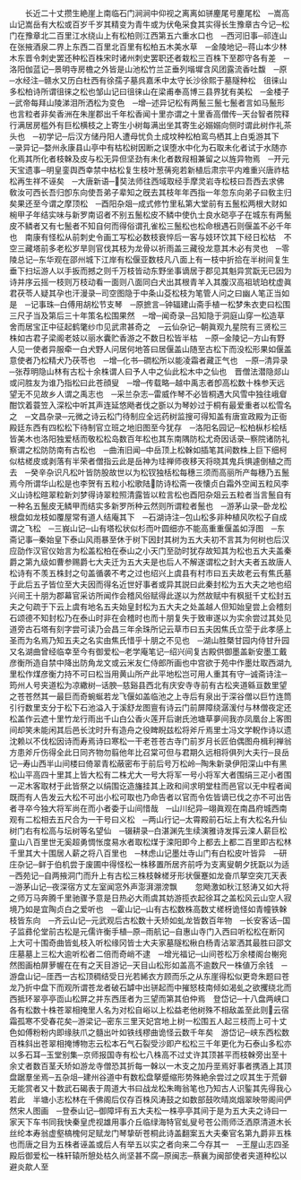 <!-- { "loadSidebar": true } -->
　　长近二十丈攒生絶崖上南临石门涧涧中仰视之离离如骈麈尾号麈尾松　─嵩高山记嵩岳有大松或百岁千岁其精变为青牛或为伏龟采食其实得长生豫章古今记─松门在豫章北二百里江水绕山上有松柏则江西第五六重水口也　─西河旧事─祁连山在张掖酒泉二界上东西二百里北百里有松柏五木美水草　─金陵地记─蒋山本少林木东晋令刺史罢还种松百株宋时诸州刺史罢职还者栽松三百株下至郡守各有差　─洛阳伽蓝记─景明寺房檐之外皆是山池松竹兰芷垂列堦墀含风团露流香吐馥　─原─水经注─赣水又历白杜西有徐孺子墓呉嘉禾中太守长沙徐熙于墓隧种松　徂徕山多松柏诗所谓徂徕之松也邹山记曰徂徕山在梁甫奉高博三县界犹有美松　─金楼子─武帝每拜山陵涕泪所洒松为变色　─增─述异记松有两鬛三鬛七鬛者言如马鬛形也言粒者非矣香洲在朱崖郡出千年松香闻十里亦谓之十里香高僧传─天台智者院释行满居房槛外有巨松横枝之上寄生小树每满出坐其寄生必嫋嫋向侧时谓此树作礼茶头也　─初学记─后汉方储丹阳人遭母忧负土成坟种松柏鸾鸟栖其上白兎游其下　─录异记─婺州永康县山亭中有枯松树因断之误堕水中化为石取未化者试于水随亦化焉其所化者枝榦及皮与松无异但坚劲有未化者数叚相兼留之以旌异物焉　─开元天宝遗事─明皇銮舆西幸禁中枯松复生枝叶葱蒨宛若新植后肃宗平内难重兴唐祚枯松再生祥不诬矣　─大唐新语─奘法师往西域取经手摩灵岩寺松枝曰吾西去求佛敎汝可西长吾归卽东向使吾弟子辈知之旣去其枝年年西指一年忽东向弟子曰敎主归矣果还至今谓之摩顶松　─酉阳杂爼─成式修竹里私第大堂前有五鬛松两根大财如椀甲子年结实味与新罗南诏者不别五鬛松皮不鳞中使仇士良水硙亭子在城东有两鬛皮不鳞者又有七鬛者不知自何而得俗谓孔雀松三鬛松也松命根遇石则偃盖不必千年也　南康有怪松从前刺史令画工写松必数枝衰悴后一客与妓环饮其下经日松枯　不空三藏塔前多老松岁旱则官伐其枝为龙骨以祈雨盖三藏役龙意其木必有灵也　─零陵总记─东华观在邵州城下江岸有松偃亚数枝凡八面上有一枝中折拾在半树间复生垂下扫坛游人以手扳而撼之则千万枝皆动东野坐事谪居于郡见其魁异赏翫无已因为诗并序云摇一枝则万枝动看一面则八面同白犬出其根青羊入其腹汉高祖琥珀枕虚眞君茯苓人疑其孕也汗漫录─司空图隐于中条山芟松枝为笔管人问之曰幽人笔正当如是　─记事珠─白傅用胡松节支琴　─原摭言─钟辐建山斋手植一松梦朱衣吏曰松围三尺子当及第后三十年策名松围果然　─增─闻奇录─吕知隐于洞庭山穿一松造草舍而居宝正中征起鹤氅纱巾见武肃甚奇之　─云仙杂记─朝眞观九星院有三贤松三株如古君子梁阁老妓以丽水囊贮香游之不数日松皆半枯　─原─金陵记─方山有野人见一使者异服牵一白犬野人问居何地答曰居偃盖山随至古松下而没松形果如偃盖意使者乃松精犬乃茯苓也　─增─化书─磵松所以能凌霜者藏正气也　─原─清异录─张荐明隐山林有古松十余株谓人曰予人中之仙此松木中之仙也　晋僧法潜隐郯山或问胜友为谁乃指松曰此苍顔叟　─增─传载略─越中禹志者卽高松数十株参天远望无不见故乡人谓之禹志也　─采兰杂志─雷威作琴不必皆桐遇大风雪中独往峨睂酣饮着蓑笠入深松中听其声连延悠飏者伐之斵以为琴妙过于桐有最爱重者以松雪名之　─文昌杂录─元微之诗云松门待制应全远药树监搜可得知盖有唐宣政殿为正衙殿廷东西有四松松下待制官立班之地旧图至今犹存　─洛阳名园记─松柏枞杉桧栝皆美木也洛阳独爱栝而敬松松岛数百年松也其东南隅防松尤奇因话录─察院诸防礼察谓之松防防南有古松也　─曲洧旧闻─中岳顶上松榦如插笔其间数株上巨下细柯似枯槎皮或剥落有半荣者僧指云此是岳神为珪禅师夜移天将晓其鬼兵惧遽倒植之而去　─癸辛杂识凡松叶皆防股故世以为松钗独栝松每穗三须而高丽所产每穗乃五鬛焉今所谓华山松是也李贺有五粒小松歌陆防诗松斋一夜懐贞白霜外空闻五粒风李义山诗松暄翠粒新刘梦得诗翠粒照清露皆以粒言松也酉阳杂爼云五粒者当言鬛自有一种名五鬛皮无鳞甲而结实多新罗所种云然则所谓粒者鬛也　─游茅山录─卧龙松根盘如龙枝如覆屋常有道人结庵其下　─石湖诗注─包山松多非种植风吹松子自成谓之飞松　─三峩山记─山有塔松状似杉而叶圆细亦不能高重重偃盖如浮图　─东斋记事─秦始皇下泰山风雨暴至休于树下因封其树为五大夫初不言其为何树也后汉应劭作汉官仪始言为松盖松柏在泰山之小天门至劭时犹存故知其为松也五大夫盖秦爵之第九级如曹参赐爵七大夫迁为五大夫是也后人不解遂谓松之封大夫者五故唐人松诗有不羡五株封之句盖循袭不考之过也绍兴上虞县有村市曰五夫故老云有焦氏墓于此后五子皆位至大夫因而得名近世好事者或异其説曰此秦封松为五大夫之地也绍兴间王十朋为郡幕官采访所闻作会稽风俗赋得此遂以为然故赋中有枫挺千丈松封五夫之句疏于下云上虞有地名五夫始皇封松为五大夫之处盖越人但知始皇尝上会稽刻石颂德不知封松乃在泰山时非在会稽时也而十朋复失于致审遂以为实余尝过其处见道旁古石塔有刻字尝可读乃会昌三年余珠所记云草市曰五夫因焦氏立茔于此孝感上圣而为名焉乃知五夫之名实由焦氏惜乎十朋之不见也　─湖山胜槩甘园内侍甘升园又名湖曲曾经临幸至今有御爱松─老学庵笔记─绍兴间复古殿供御墨盖新安墨工戴彦衡所造自禁中降出防角龙文或云米友仁侍郎所画也中宫欲于苑中作墨灶取西湖九里松作煤彦衡力持不可曰松当用黄山所产此平地松岂可用人重其有守─诚斋诗注─筠州人号夹道松为凉繖树─话腴─慈谿县西北有庆安寺寺前有古松夹道緜亘数里望之苍苍然其一最巨而奇蜿蜒若龙飞偃如盖临池之上寺后有泉出于深谷僧以巨竹连筒引行数里支分于松下石池溢入于溪舒龙图亶有诗云门前屏障绕潺湲付与林僧夜定还松盖作云遮十里竹龙行雨出千山白公香火莲开后谢氏池塘草夣间我亦凤凰台上客图间却笑未能闲其后邑长沈时升有造舟之役睥睨兹松将斧斤焉里士冯文学輗作诗以遗沈赖以不伐松因诗而寿焉诗曰寒松一干老苍苍古寺门前岁月长匠伯偶图舟楫利禅翁方患斧斤伤得全此日同齐物勿翦他年比召棠可但与君期久远相将俱列大夫行─艮岳记─寿山西半山间楼曰倚翠青松蔽密布于前后号万松岭─陶朱新录伊阳深山中有黑松山平高四十里其上皆大松有二株尤大一号大将军一号小将军大者围绢三疋小者围一疋木客取材于此皆祭之以绢围讫造旛挂其上政和间求明堂柱而邑官以无中程者闻既而有人告发云大松不可出小松可取也乃命告者以官而令佐皆谪已伐之亦不可出告者寻卒今独大将军尚在而小者委于山间惜哉　─山川纪异─翊眞观在南昌府城西南观有二松相去五尺合为一干号曰义松　─两山行记─太霄殿前石坛上有大松名升仙树门右有松高与坛树等名望仙　─辍耕录─白湛渊先生续演雅诗发挥云滦人薪巨松童山八百里世无奚超勇惆怅度易水者取松煤于滦阳即今上都去上都二百里即古松林千里其大十围居人薪之将八百里也　─林虑山记墨灶寺山门有白松皮叶皆异　─研庄杂记─鲜于伯机尝于废圃中得怪松一株移置所居齐前呼为支离叟朝夕抚翫以为适　─西苑记─自两掖洞门而升上有古松三株枝榦槎牙形状偃蹇如龙奋爪拏空突兀天表─游茅山记─夜深宿方丈左室闻窓外声澎湃淜滂飘
　　忽飏激如秋江怒涛又如大将之师万马奔腾千里驰骤予意是日热必大雨虞其妨游揽衣起徐耳之盖松风云山空人寂境乃如是宜陶贞白之爱听也　─霍山记─山有古松数株高数丈槎枒诡怪如青幢铁榦枝皆东向　─齐云山记─元武观后古松数十夭矫如虬龙皆数百年物　─长安客话─国子监彞伦堂前古松是元儒许衡手植─原─雨航记─自惠山寺门入西曰听松松在断冈上大可十围奇曲皆虬枝入听松缘冈皆士大夫家墓隧松楸白杨青沾翠洒其最胜曰邵文庄墓墓上三松大逾听松者二倍而奇峭不逮　─增光福记─山间苍松万余楼阁台榭宛然图画柏屏萝幄在在有之天目游记─天目山松形如盖高不逾数尺一株値万余钱　─游盘山记─厓西一古松顶稠结受日光若絺衣方顾而乐之从东崖得松似更竒朱题曰苍龙乃折中盘下而观所谓苍龙者破石罅中出骈起而中摧怒枝南倾如渴虬之欲攫绕北而西抵环翠亭亭靣山松屏之并东西厓者为三望而第其伯仲焉　登岱记─十八盘两峡口各有松数十株苍翠相掩里人名为对松自峪以上松益老他树殊不相敌盖至此则云宿霜孤寒不受春花矣─游梁记─密东三里天妃宫地上树一松围五人起三枝而上可十丈色如傅粉粉内即缘肤爪之髓出叶如铁线樛曲诡怪云数千年矣　游岱记─峡东西松数百株斜出苍翠相掩博物志云松本石气石裂受沙即产松松三千年更化为石泰山多松亦以多石耳─玉堂别集─京师报国寺有松七八株高不过丈许其顶甚平而枝榦旁出至十余丈者数百茎夭矫如游龙寺僧恐其折每一榦以一木支之加丹垩焉好事者携酒上其顶盘踞羣坐焉─五杂俎─建州谷道中有数松盘拏蹙缩形势殊絶余尝过之叹其生于荒僻无能赏者又十数武石碣表于周道大书曰战龙松朱晦翁笔也乃知古人识鍳其先得我心若此　半塘小志松林在千佛阁后仅存百株风涛鼓之如数部鼓吹晴岚烟翠映带阁间俨然宋人图画　─登泰山记─御障坪有五大夫松一株亭亭其间于是为五大夫之诗曰一家天下车书同我快秦皇虎视雄用事介丘临绿海特官虬叟号苍公雨师泛洒原清道木长丝纶本寿翁虚壑槁槐何足赋龙门琴挚斫苍桐此诗盖翻案五大夫秦官名第九爵非五株也而唐之目为五株者诬盖或后人有举五以实之者向来二今存其一　─王屋山志四圣殿后御爱松一株轩辕所憩处枯久尚坚甚不腐─原闽志─蔡襄为闽部使者夹道种松以避炎歊人至
